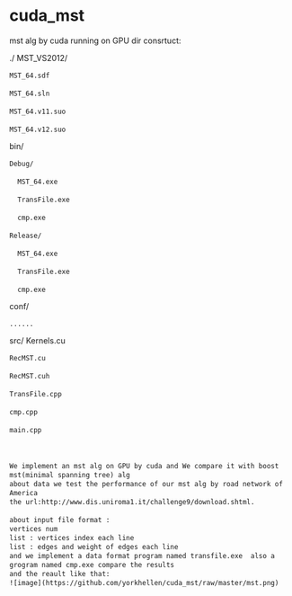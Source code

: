 # cuda_mst
mst alg by cuda running on GPU
dir consrtuct:

./
  MST_VS2012/
  
    MST_64.sdf
    
    MST_64.sln
    
    MST_64.v11.suo
    
    MST_64.v12.suo
    
  bin/
  
    Debug/
    
      MST_64.exe
      
      TransFile.exe
      
      cmp.exe
      
    Release/
    
      MST_64.exe
      
      TransFile.exe
      
      cmp.exe
      
  conf/
  
    ......
    
  src/
    Kernels.cu   
    
    RecMST.cu
    
    RecMST.cuh
    
    TransFile.cpp
    
    cmp.cpp
    
    main.cpp
    
    
    
    We implement an mst alg on GPU by cuda and We compare it with boost mst(minimal spanning tree) alg  
    about data we test the performance of our mst alg by road network of America  
    the url:http://www.dis.uniroma1.it/challenge9/download.shtml.
    
    about input file format :
    vertices num
    list : vertices index each line 
    list : edges and weight of edges each line 
    and we implement a data format program named transfile.exe  also a grogram named cmp.exe compare the results 
    and the reault like that:
    ![image](https://github.com/yorkhellen/cuda_mst/raw/master/mst.png)
